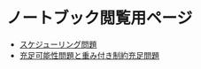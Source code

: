 # ノートブック閲覧用ページ

- [スケジューリング問題](./72_スケジューリング問題/index.md)
- [充足可能性問題と重み付き制約充足問題](./94_充足可能性問題と重み付き制約充足問題/index.md)

